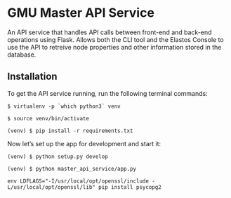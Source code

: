 # GMU Master API Service

An API service that handles API calls between front-end and back-end operations using Flask. Allows both the CLI tool and the Elastos Console to use the API to retreive node properties and other information stored in the database.

## Installation

To get the API service running, run the following terminal commands:

```
$ virtualenv -p `which python3` venv
```

```
$ source venv/bin/activate
```

```
(venv) $ pip install -r requirements.txt
```

Now let’s set up the app for development and start it:

```
(venv) $ python setup.py develop
```

```
(venv) $ python master_api_service/app.py
```

```
env LDFLAGS="-I/usr/local/opt/openssl/include -L/usr/local/opt/openssl/lib" pip install psycopg2
```
